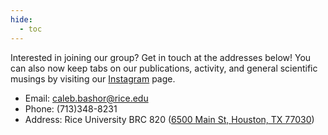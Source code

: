 ```yaml
---
hide:
  - toc
---
```


<link rel="stylesheet" href="../assets/page/contact.css" />

<!-- ![Bashor Lab Group Photo](./images/group-photo.jpg) -->

Interested in joining our group? Get in touch at the addresses below! You can also now keep tabs on our publications, activity, and general scientific musings by visiting our [Instagram](https://www.instagram.com/bashor_lab/) page.

- Email: [caleb.bashor@rice.edu](mailto:caleb.bashor@rice.edu)
- Phone: (713)348-8231
- Address: Rice University BRC 820 ([6500 Main St, Houston, TX 77030](https://maps.app.goo.gl/pYs2ZKzcHBGEXALK7))
